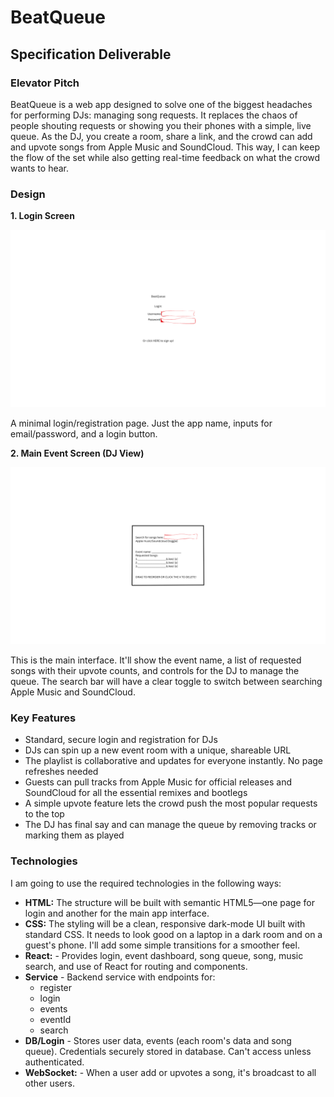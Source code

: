 # BeatQueue

## Specification Deliverable

### Elevator Pitch

BeatQueue is a web app designed to solve one of the biggest headaches for performing DJs: managing song requests. It replaces the chaos of people shouting requests or showing you their phones with a simple, live queue. As the DJ, you create a room, share a link, and the crowd can add and upvote songs from Apple Music and SoundCloud. This way, I can keep the flow of the set while also getting real-time feedback on what the crowd wants to hear.

### Design

**1. Login Screen**

![Login Screen Sketch](BeatQueue.png)

A minimal login/registration page. Just the app name, inputs for email/password, and a login button.

**2. Main Event Screen (DJ View)**

![Main Event Screen Sketch](c.png)

This is the main interface. It'll show the event name, a list of requested songs with their upvote counts, and controls for the DJ to manage the queue. The search bar will have a clear toggle to switch between searching Apple Music and SoundCloud.

### Key Features

- Standard, secure login and registration for DJs
- DJs can spin up a new event room with a unique, shareable URL
- The playlist is collaborative and updates for everyone instantly. No page refreshes needed
- Guests can pull tracks from Apple Music for official releases and SoundCloud for all the essential remixes and bootlegs
- A simple upvote feature lets the crowd push the most popular requests to the top
- The DJ has final say and can manage the queue by removing tracks or marking them as played

### Technologies

I am going to use the required technologies in the following ways:

- **HTML:** The structure will be built with semantic HTML5—one page for login and another for the main app interface.
- **CSS:** The styling will be a clean, responsive dark-mode UI built with standard CSS. It needs to look good on a laptop in a dark room and on a guest's phone. I'll add some simple transitions for a smoother feel.
- **React:** - Provides login, event dashboard, song queue, song, music search, and use of React for routing and components.
- **Service** - Backend service with endpoints for:
    - register
    - login
    - events
    - eventId
    - search
- **DB/Login** - Stores user data, events (each room's data and song queue). Credentials securely stored in database. Can't access unless authenticated.
- **WebSocket:** - When a user add or upvotes a song, it's broadcast to all other users. 


